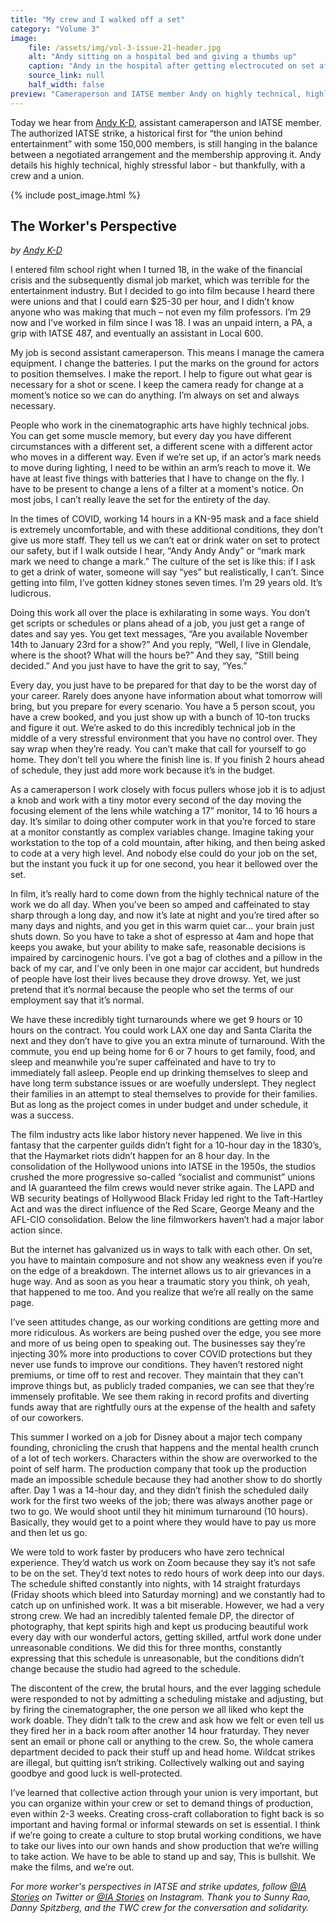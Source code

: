 ```yaml
---
title: "My crew and I walked off a set"
category: "Volume 3"
image:
    file: /assets/img/vol-3-issue-21-header.jpg
    alt: "Andy sitting on a hospital bed and giving a thumbs up"
    caption: "Andy in the hospital after getting electrocuted on set after a 14 hour day."
    source_link: null
    half_width: false
preview: "Cameraperson and IATSE member Andy on highly technical, highly stressful work"
---
```


Today we hear from [Andy K-D](https://www.instagram.com/andykaydee/), assistant cameraperson and IATSE member. The authorized IATSE strike, a historical first for “the union behind entertainment” with some 150,000 members, is still hanging in the balance between a negotiated arrangement and the membership approving it. Andy details his highly technical, highly stressful labor - but thankfully, with a crew and a union.

<!-- DO NOT remove the excerpt tag -->
<!--excerpt-->
<!-- remaining content goes below here -->

<!-- DO NOT remove the header image -->
{% include post_image.html %}

## The Worker's Perspective

_by [Andy K-D](https://www.instagram.com/andykaydee/)_

I entered film school right when I turned 18, in the wake of the financial crisis and the subsequently dismal job market, which was terrible for the entertainment industry. But I decided to go into film because I heard there were unions and that I could earn $25-30 per hour, and I didn’t know anyone who was making that much – not even my film professors. I’m 29 now and I’ve worked in film since I was 18. I was an unpaid intern, a PA, a grip with IATSE 487, and eventually an assistant in Local 600. 

My job is second assistant cameraperson. This means I manage the camera equipment. I change the batteries. I put the marks on the ground for actors to position themselves. I make the report. I help to figure out what gear is necessary for a shot or scene. I keep the camera ready for change at a moment’s notice so we can do anything. I’m always on set and always necessary.
 
People who work in the cinematographic arts have highly technical jobs. You can get some muscle memory, but every day you have different circumstances with a different set, a different scene with a different actor who moves in a different way. Even if we’re set up, if an actor’s mark needs to move during lighting, I need to be within an arm’s reach to move it. We have at least five things with batteries that I have to change on the fly. I have to be present to change a lens of a filter at a moment's notice. On most jobs, I can’t really leave the set for the entirety of the day. 
 
In the times of COVID, working 14 hours in a KN-95 mask and a face shield is extremely uncomfortable, and with these additional conditions, they don’t give us more staff. They tell us we can’t eat or drink water on set to protect our safety, but if I walk outside I hear, “Andy Andy Andy” or “mark mark mark we need to change a mark.” The culture of the set is like this: if I ask to get a drink of water, someone will say “yes” but realistically, I can’t. Since getting into film, I’ve gotten kidney stones seven times. I’m 29 years old. It’s ludicrous.

Doing this work all over the place is exhilarating in some ways. You don’t get scripts or schedules or plans ahead of a job, you just get a range of dates and say yes. You get text messages, “Are you available November 14th to January 23rd for a show?” And you reply, “Well, I live in Glendale, where is the shoot? What will the hours be?” And they say, “Still being decided.” And you just have to have the grit to say, “Yes.” 
 
Every day, you just have to be prepared for that day to be the worst day of your career. Rarely does anyone have information about what tomorrow will bring, but you prepare for every scenario. You have a 5 person scout, you have a crew booked, and you just show up with a bunch of 10-ton trucks and figure it out. We’re asked to do this incredibly technical job in the middle of a very stressful environment that you have no control over. They say wrap when they’re ready. You can’t make that call for yourself to go home. They don’t tell you where the finish line is. If you finish 2 hours ahead of schedule, they just add more work because it’s in the budget. 

As a cameraperson I work closely with focus pullers whose job it is to adjust a knob and work with a tiny motor every second of the day moving the focusing element of the lens while watching a 17” monitor, 14 to 16 hours a day. It’s similar to doing other computer work in that you’re forced to stare at a monitor constantly as complex variables change. Imagine taking your workstation to the top of a cold mountain, after hiking, and then being asked to code at a very high level. And nobody else could do your job on the set, but the instant you fuck it up for one second, you hear it bellowed over the set. 
 
In film, it’s really hard to come down from the highly technical nature of the work we do all day. When you’ve been so amped and caffeinated to stay sharp through a long day, and now it’s late at night and you’re tired after so many days and nights, and you get in this warm quiet car... your brain just shuts down. So you have to take a shot of espresso at 4am and hope that keeps you awake, but your ability to make safe, reasonable decisions is impaired by carcinogenic hours. I’ve got a bag of clothes and a pillow in the back of my car, and I’ve only been in one major car accident, but hundreds of people have lost their lives because they drove drowsy. Yet, we just pretend that it’s normal because the people who set the terms of our employment say that it’s normal. 

We have these incredibly tight turnarounds where we get 9 hours or 10 hours on the contract. You could work LAX one day and Santa Clarita the next and they don’t have to give you an extra minute of turnaround. With the commute, you end up being home for 6 or 7 hours to get family, food, and sleep and meanwhile you’re super caffeinated and have to try to immediately fall asleep. People end up drinking themselves to sleep and have long term substance issues or are woefully underslept. They neglect their families in an attempt to steal themselves to provide for their families. But as long as the project comes in under budget and under schedule, it was a success. 

The film industry acts like labor history never happened. We live in this fantasy that the carpenter guilds didn’t fight for a 10-hour day in the 1830’s, that the Haymarket riots didn’t happen for an 8 hour day. In the consolidation of the Hollywood unions into IATSE in the 1950s, the studios crushed the more progressive so-called “socialist and communist” unions and IA guaranteed the film crews would never strike again. The LAPD and WB security beatings of Hollywood Black Friday led right to the Taft-Hartley Act and was the direct influence of the Red Scare, George Meany and the AFL-CIO consolidation. Below the line filmworkers haven’t had a major labor action since.
 
But the internet has galvanized us in ways to talk with each other. On set, you have to maintain composure and not show any weakness even if you’re on the edge of a breakdown. The internet allows us to air grievances in a huge way. And as soon as you hear a traumatic story you think, oh yeah, that happened to me too. And you realize that we’re all really on the same page.
 
I’ve seen attitudes change, as our working conditions are getting more and more ridiculous. As workers are being pushed over the edge, you see more and more of us being open to speaking out. The businesses say they’re injecting 30% more into productions to cover COVID protections but they never use funds to improve our conditions. They haven’t restored night premiums, or time off to rest and recover. They maintain that they can’t improve things but, as publicly traded companies, we can see that they’re immensely profitable. We see them raking in record profits and diverting funds away that are rightfully ours at the expense of the health and safety of our coworkers. 
 
This summer I worked on a job for Disney about a major tech company founding, chronicling the crush that happens and the mental health crunch of a lot of tech workers. Characters within the show are overworked to the point of self harm. The production company that took up the production made an impossible schedule because they had another show to do shortly after. Day 1 was a 14-hour day, and they didn’t finish the scheduled daily work for the first two weeks of the job; there was always another page or two to go. We would shoot until they hit minimum turnaround (10 hours). Basically, they would get to a point where they would have to pay us more and then let us go.
 
We were told to work faster by producers who have zero technical experience. They’d watch us work on Zoom because they say it’s not safe to be on the set. They’d text notes to redo hours of work deep into our days. The schedule shifted constantly into nights, with 14 straight fraturdays (Friday shoots which bleed into Saturday morning) and we constantly had to catch up on unfinished work. It was a bit miserable. However, we had a very strong crew. We had an incredibly talented female DP, the director of photography, that kept spirits high and kept us producing beautiful work every day with our wonderful actors, getting skilled, artful work done under unreasonable conditions. We did this for three months, constantly expressing that this schedule is unreasonable, but the conditions didn’t change because the studio had agreed to the schedule.
 
The discontent of the crew, the brutal hours, and the ever lagging schedule were responded to not by admitting a scheduling mistake and adjusting, but by firing the cinematographer, the one person we all liked who kept the work doable. They didn’t talk to the crew and ask how we felt or even tell us they fired her in a back room after another 14 hour fraturday. They never sent an email or phone call or anything to the crew. So, the whole camera department decided to pack their stuff up and head home. Wildcat strikes are illegal, but quitting isn’t striking. Collectively walking out and saying goodbye and good luck is well-protected.
 
I’ve learned that collective action through your union is very important, but you can organize within your crew or set to demand things of production, even within 2-3 weeks. Creating cross-craft collaboration to fight back is so important and having formal or informal stewards on set is essential. I think if we’re going to create a culture to stop brutal working conditions, we have to take our lives into our own hands and show production that we’re willing to take action. We have to be able to stand up and say, This is bullshit. We make the films, and we’re out.

_For more worker's perspectives in IATSE and strike updates, follow [@IA Stories](https://twitter.com/ia_stories) on Twitter or [@IA Stories](https://www.instagram.com/ia_stories/) on Instagram. Thank you to Sunny Rao, Danny Spitzberg, and the TWC crew for the conversation and solidarity._
